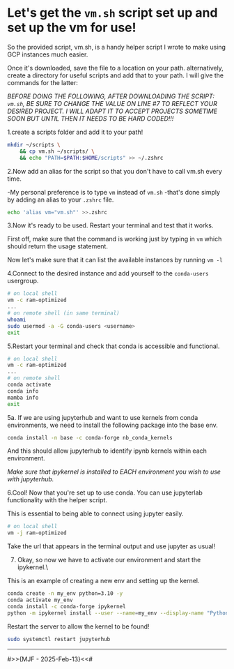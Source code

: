 # Let's get the `vm.sh` script set up and set up the vm for use!

So the provided script, vm.sh, is a handy helper script I wrote to make using GCP instances much easier.

Once it's downloaded, save the file to a location on your path. alternatively, create a directory for useful scripts and add that to your path. I will give the commands for the latter:

*BEFORE DOING THE FOLLOWING, AFTER DOWNLOADING THE SCRIPT: `vm.sh`, BE SURE TO CHANGE THE VALUE ON LINE #7 TO REFLECT YOUR DESIRED PROJECT. I WILL ADAPT IT TO ACCEPT PROJECTS SOMETIME SOON BUT UNTIL THEN IT NEEDS TO BE HARD CODED!!!*

1.create a scripts folder and add it to your path!

```bash
mkdir ~/scripts \
    && cp vm.sh ~/scripts/ \
    && echo "PATH=$PATH:$HOME/scripts" >> ~/.zshrc
```

2.Now add an alias for the script so that you don't have to call vm.sh every time.

-My personal preference is to type `vm` instead of `vm.sh`
-that's done simply by adding an alias to your `.zshrc` file.

```bash
echo 'alias vm="vm.sh"' >>.zshrc
```

3.Now it's ready to be used. Restart your terminal and test that it works.

First off, make sure that the command is working just by typing in `vm` which should return the usage statement.

Now let's make sure that it can list the available instances by running `vm -l`

4.Connect to the desired instance and add yourself to the `conda-users` usergroup.

```bash
# on local shell
vm -c ram-optimized
...
# on remote shell (in same terminal)
whoami
sudo usermod -a -G conda-users <username>
exit
```

5.Restart your terminal and check that conda is accessible and functional.

```bash
# on local shell
vm -c ram-optimized
...
# on remote shell
conda activate
conda info
mamba info
exit
```

5a. If we are using jupyterhub and want to use kernels from conda environments, we need to install the following package into the base env.

```bash
conda install -n base -c conda-forge nb_conda_kernels
```

And this should allow jupyterhub to identify ipynb kernels within each environment.

*Make sure that ipykernel is installed to EACH environment you wish to use with jupyterhub.*

6.Cool! Now that you're set up to use conda. You can use jupyterlab functionality with the helper script.

This is essential to being able to connect using jupyter easily.

```bash
# on local shell
vm -j ram-optimized
```
Take the url that appears in the terminal output and use jupyter as usual!

7. Okay, so now we have to activate our environment and start the ipykernel.\

This is an example of creating a new env and setting up the kernel.

```bash
conda create -n my_env python=3.10 -y
conda activate my_env
conda install -c conda-forge ipykernel
python -m ipykernel install --user --name=my_env --display-name "Python (my_env)"
```

Restart the server to allow the kernel to be found!

```bash
sudo systemctl restart jupyterhub
```

***
#>>{MJF - 2025-Feb-13}<<#
